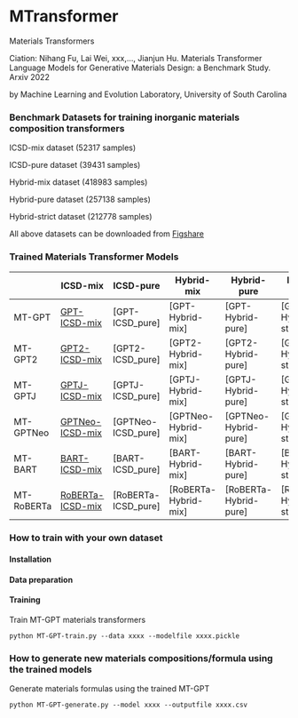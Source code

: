 # MTransformer
Materials Transformers

Ciation: Nihang Fu, Lai Wei, xxx,..., Jianjun Hu.  Materials Transformer Language Models for Generative Materials Design: a Benchmark Study. Arxiv 2022

by Machine Learning and Evolution Laboratory, University of South Carolina


### Benchmark Datasets for training inorganic materials composition transformers

ICSD-mix dataset (52317 samples)

ICSD-pure dataset (39431 samples)

Hybrid-mix dataset (418983 samples)

Hybrid-pure dataset (257138 samples)

Hybrid-strict dataset (212778 samples)

All above datasets can be downloaded from [Figshare](https://figshare.com/account/projects/142139/articles/20122796)

### Trained Materials Transformer Models

|         | ICSD-mix     | ICSD-pure | Hybrid-mix | Hybrid-pure | Hybrid-strict |
|---------|--------------|-----------|------------|-------------|---------------|
| MT-GPT     | [GPT-ICSD-mix]() |[GPT-ICSD_pure] |[GPT-Hybrid-mix] | [GPT-Hybrid-pure] | [GPT-Hybrid-strict]|
| MT-GPT2    | [GPT2-ICSD-mix]() |[GPT2-ICSD_pure] |[GPT2-Hybrid-mix] | [GPT2-Hybrid-pure] | [GPT2-Hybrid-strict]|
| MT-GPTJ    | [GPTJ-ICSD-mix]() |[GPTJ-ICSD_pure] |[GPTJ-Hybrid-mix] | [GPTJ-Hybrid-pure] | [GPTJ-Hybrid-strict]|
| MT-GPTNeo  | [GPTNeo-ICSD-mix]() |[GPTNeo-ICSD_pure] |[GPTNeo-Hybrid-mix] | [GPTNeo-Hybrid-pure] | [GPTNeo-Hybrid-strict]|
| MT-BART    | [BART-ICSD-mix]() |[BART-ICSD_pure] |[BART-Hybrid-mix] | [BART-Hybrid-pure] | [BART-Hybrid-strict]|
| MT-RoBERTa | [RoBERTa-ICSD-mix]() |[RoBERTa-ICSD_pure] |[RoBERTa-Hybrid-mix] | [RoBERTa-Hybrid-pure] | [RoBERTa-Hybrid-strict]|


### How to train with your own dataset

#### Installation


#### Data preparation


#### Training

Train MT-GPT materials transformers 
```
python MT-GPT-train.py --data xxxx --modelfile xxxx.pickle
```

### How to generate new materials compositions/formula using the trained models

Generate materials formulas using the trained MT-GPT 
```
python MT-GPT-generate.py --model xxxx --outputfile xxxx.csv
```
